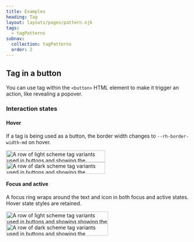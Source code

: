 ```yaml
---
title: Examples
heading: Tag
layout: layouts/pages/pattern.njk
tags:
  - tagPatterns
subnav:
  collection: tagPatterns
  order: 2
---
```


<script type="module" data-helmet>
  import '@rhds/elements/rh-tag/rh-tag.js';
</script>

<link rel="stylesheet" href="/path/to/rh-code-block/rh-code-block-lightdom.css">

## Tag in a button

You can use tag within the `<button>` HTML element to make it trigger an action, like revealing a popover.

<uxdot-pattern src="./patterns/tag-in-button.html">
</uxdot-pattern>

### Interaction states

#### Hover

If a tag is being used as a button, the border width changes to `--rh-border-width-md` on hover.

<div class="grid sm-two-columns">
  <uxdot-example color-palette="lightest">
    <img src="../tag-in-button-style-interaction-states-hover-scheme-light.svg"
        alt="A row of light scheme tag variants used in buttons and showing the difference between the default state and the hover state"
        width="271"
        height="32">
  </uxdot-example>
  <uxdot-example color-palette="darkest">
    <img src="../tag-in-button-style-interaction-states-hover-scheme-dark.svg"
        alt="A row of dark scheme tag variants used in buttons and showing the difference between the default state and the hover state"
        width="271"
        height="32">
  </uxdot-example>
</div>

#### Focus and active

A focus ring wraps around the text and icon in both focus and active states. Hover state styles are retained.

<div class="grid sm-two-columns">
  <uxdot-example color-palette="lightest">
    <img src="../tag-in-button-style-interaction-states-focus-active-scheme-light.svg"
        alt="A row of light scheme tag variants used in buttons and showing showing the difference between the default state and the focus/active states"
        width="279"
        height="33">
  </uxdot-example>
  <uxdot-example color-palette="darkest">
    <img src="../tag-in-button-style-interaction-states-focus-active-scheme-dark.svg"
        alt="A row of dark scheme tag variants used in buttons and showing the difference between the default state and the focus/active states"
        width="279"
        height="33">
  </uxdot-example>
</div>

